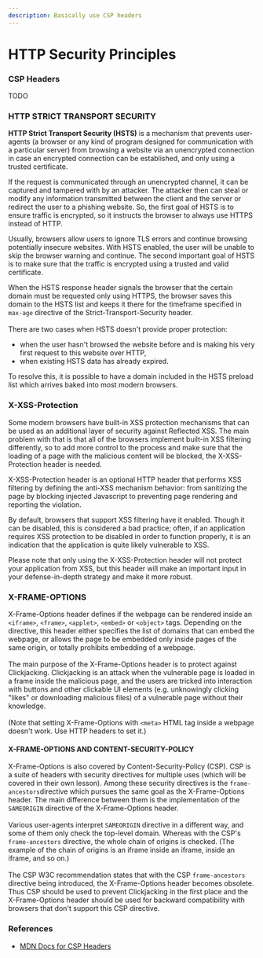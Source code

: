 ```yaml
---
description: Basically use CSP headers
---
```


# HTTP Security Principles

### CSP Headers

TODO

### HTTP STRICT TRANSPORT SECURITY

**HTTP Strict Transport Security (HSTS)** is a mechanism that prevents user-agents (a browser or any kind of program designed for communication with a particular server) from browsing a website via an unencrypted connection in case an encrypted connection can be established, and only using a trusted certificate.

If the request is communicated through an unencrypted channel, it can be captured and tampered with by an attacker. The attacker then can steal or modify any information transmitted between the client and the server or redirect the user to a phishing website. So, the first goal of HSTS is to ensure traffic is encrypted, so it instructs the browser to always use HTTPS instead of HTTP.

Usually, browsers allow users to ignore TLS errors and continue browsing potentially insecure websites. With HSTS enabled, the user will be unable to skip the browser warning and continue. The second important goal of HSTS is to make sure that the traffic is encrypted using a trusted and valid certificate.

When the HSTS response header signals the browser that the certain domain must be requested only using HTTPS, the browser saves this domain to the HSTS list and keeps it there for the timeframe specified in `max-age` directive of the Strict-Transport-Security header.\
\
There are two cases when HSTS doesn't provide proper protection:

* when the user hasn't browsed the website before and is making his very first request to this website over HTTP,
* when existing HSTS data has already expired.

To resolve this, it is possible to have a domain included in the HSTS preload list which arrives baked into most modern browsers.

### X-XSS-Protection

Some modern browsers have built-in XSS protection mechanisms that can be used as an additional layer of security against Reflected XSS. The main problem with that is that all of the browsers implement built-in XSS filtering differently, so to add more control to the process and make sure that the loading of a page with the malicious content will be blocked, the X-XSS-Protection header is needed.

X-XSS-Protection header is an optional HTTP header that performs XSS filtering by defining the anti-XSS mechanism behavior: from sanitizing the page by blocking injected Javascript to preventing page rendering and reporting the violation.

By default, browsers that support XSS filtering have it enabled. Though it can be disabled, this is considered a bad practice; often, if an application requires XSS protection to be disabled in order to function properly, it is an indication that the application is quite likely vulnerable to XSS.

Please note that only using the X-XSS-Protection header will not protect your application from XSS, but this header will make an important input in your defense-in-depth strategy and make it more robust.

### X-FRAME-OPTIONS

X-Frame-Options header defines if the webpage can be rendered inside an `<iframe>`, `<frame>`, `<applet>`, `<embed>` or `<object>` tags. Depending on the directive, this header either specifies the list of domains that can embed the webpage, or allows the page to be embedded only inside pages of the same origin, or totally prohibits embedding of a webpage.\
\
The main purpose of the X-Frame-Options header is to protect against Clickjacking. Clickjacking is an attack when the vulnerable page is loaded in a frame inside the malicious page, and the users are tricked into interaction with buttons and other clickable UI elements (e.g. unknowingly clicking "likes" or downloading malicious files) of a vulnerable page without their knowledge.\
\
(Note that setting X-Frame-Options with `<meta>` HTML tag inside a webpage doesn't work. Use HTTP headers to set it.)

#### X-FRAME-OPTIONS AND CONTENT-SECURITY-POLICY

X-Frame-Options is also covered by Content-Security-Policy (CSP). CSP is a suite of headers with security directives for multiple uses (which will be covered in their own lesson). Among these security directives is the `frame-ancestors`directive which pursues the same goal as the X-Frame-Options header. The main difference between them is the implementation of the `SAMEORIGIN` directive of the X-Frame-Options header.\
\
Various user-agents interpret `SAMEORIGIN` directive in a different way, and some of them only check the top-level domain. Whereas with the CSP's `frame-ancestors` directive, the whole chain of origins is checked. (The example of the chain of origins is an iframe inside an iframe, inside an iframe, and so on.)\
\
The CSP W3C recommendation states that with the CSP `frame-ancestors` directive being introduced, the X-Frame-Options header becomes obsolete. Thus CSP should be used to prevent Clickjacking in the first place and the X-Frame-Options header should be used for backward compatibility with browsers that don't support this CSP directive.

### References

* [MDN Docs for CSP Headers](https://developer.mozilla.org/en-US/docs/Web/HTTP/CSP)
